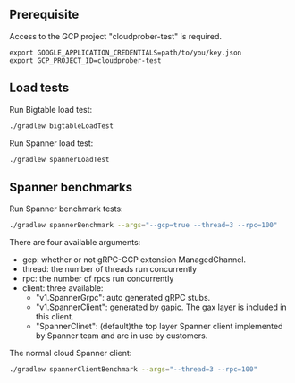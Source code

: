 ## Prerequisite
Access to the GCP project "cloudprober-test" is required.

```
export GOOGLE_APPLICATION_CREDENTIALS=path/to/you/key.json
export GCP_PROJECT_ID=cloudprober-test
```

## Load tests

Run Bigtable load test:

```sh
./gradlew bigtableLoadTest
```

Run Spanner load test:

```sh
./gradlew spannerLoadTest
```
## Spanner benchmarks

Run Spanner benchmark tests:

```sh
./gradlew spannerBenchmark --args="--gcp=true --thread=3 --rpc=100"
```
There are four available arguments: 
* gcp: whether or not gRPC-GCP extension ManagedChannel.
* thread: the number of threads run concurrently
* rpc: the number of rpcs run concurrently
* client: three available:
    * "v1.SpannerGrpc": auto generated gRPC stubs.
    * "v1.SpannerClient": generated by gapic. The gax layer is included in this client.
    * "SpannerClinet": (default)the top layer Spanner client implemented by Spanner team and are in use by customers.

The normal cloud Spanner client:
```sh
./gradlew spannerClientBenchmark --args="--thread=3 --rpc=100"
```